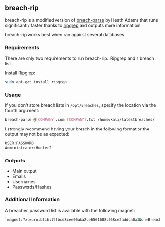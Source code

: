 ## breach-rip

breach-rip is a modified version of [breach-parse](https://github.com/hmaverickadams/breach-parse) by Heath Adams that runs significantly faster thanks to [ripgrep](https://github.com/BurntSushi/ripgrep) and outputs more information! 

breach-rip works best when ran against several databases. 

### Requirements

There are only two requirements to run breach-rip.. Ripgrep and a breach list. 

Install Ripgrep: 

```bash
sudo apt-get install ripgrep
```

### Usage
If you don't store breach lists in `/opt/breaches`, specify the location via the fourth argument: 

```bash
breach-parse @[COMPANY].com [COMPANY].txt /home/kali/latestbreaches/
```

I strongly recommend having your breach in the following format or the output may not be as expected: 

```bash
USER:PASSWORD
Administrator:Hunter2
```

### Outputs
* Main output
* Emails
* Usernames
* Passwords/Hashes

### Additional Information 

A breached password list is available with the following magnet:
```bash
`magnet:?xt=urn:btih:7ffbcd8cee06aba2ce6561688cf68ce2addca0a3&dn=BreachCompilation&tr=udp%3A%2F%2Ftracker.openbittorrent.com%3A80&tr=udp%3A%2F%2Ftracker.leechers-paradise.org%3A6969&tr=udp%3A%2F%2Ftracker.coppersurfer.tk%3A6969&tr=udp%3A%2F%2Fglotorrents.pw%3A6969&tr=udp%3A%2F%2Ftracker.opentrackr.org%3A1337`
```
